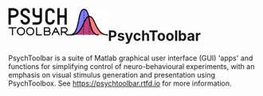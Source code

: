 <img src="https://github.com/Phenomenal-Cat/PsychToolbar/blob/main/PTB_Docs/source/_images/Logos/PTB_Logo.png" width="200px" align="left"> 

# PsychToolbar
PsychToolbar is a suite of Matlab graphical user interface (GUI) 'apps' and functions for simplifying control of neuro-behavioural experiments, with an emphasis on visual stimulus generation and presentation using PsychToolbox. See https://psychtoolbar.rtfd.io for more information.
